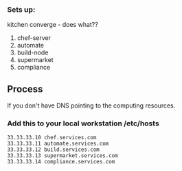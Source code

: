 ### Sets up:

kitchen converge - does what??

1. chef-server
4. automate
5. build-node
3. supermarket
6. compliance

## Process

If you don't have DNS pointing to the computing resources.
### Add this to your local workstation /etc/hosts

```
33.33.33.10 chef.services.com
33.33.33.11 automate.services.com
33.33.33.12 build.services.com
33.33.33.13 supermarket.services.com
33.33.33.14 compliance.services.com
```
